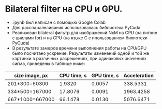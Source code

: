  # Bilateral filter на CPU и GPU.
 - .ipynb был написан с помощью Google Colab
 - Для расспаралеливания использовалась библиотека PyCuda
 - Реализован bilateral фильтр для изображений NxM на CPU (на питоне с циклами for) и на GPU (на языке C с ипользованием билиотеки PyCuda)
 - В результате замеров времени выполнения работы на CPU/GPU было посчитано ускрение. Результаты изменений одной и той же картинки в различных разрешениях, при одинаковых значениях сигма, приведены в таблице ниже:
<table>
<thead>
<tr><th>size image, px</th><th>CPU time, s</th><th>GPU time, s</th><th>Acceleration</th></tr>
</thead>
<tbody>
<tr><td>201*300=60300</td><td> 1.9320</td><td> 0.0057</td><td> 338.5331</td></tr>
<tr><td>334*500=167000</td><td> 17.8076</td><td> 0.0091</td><td> 1963.4258</td></tr>
<tr><td>667*1000=667000</td><td> 66.1478</td><td> 0.0130</td><td> 5076.6471</td></tr>
</tbody>
</table>

